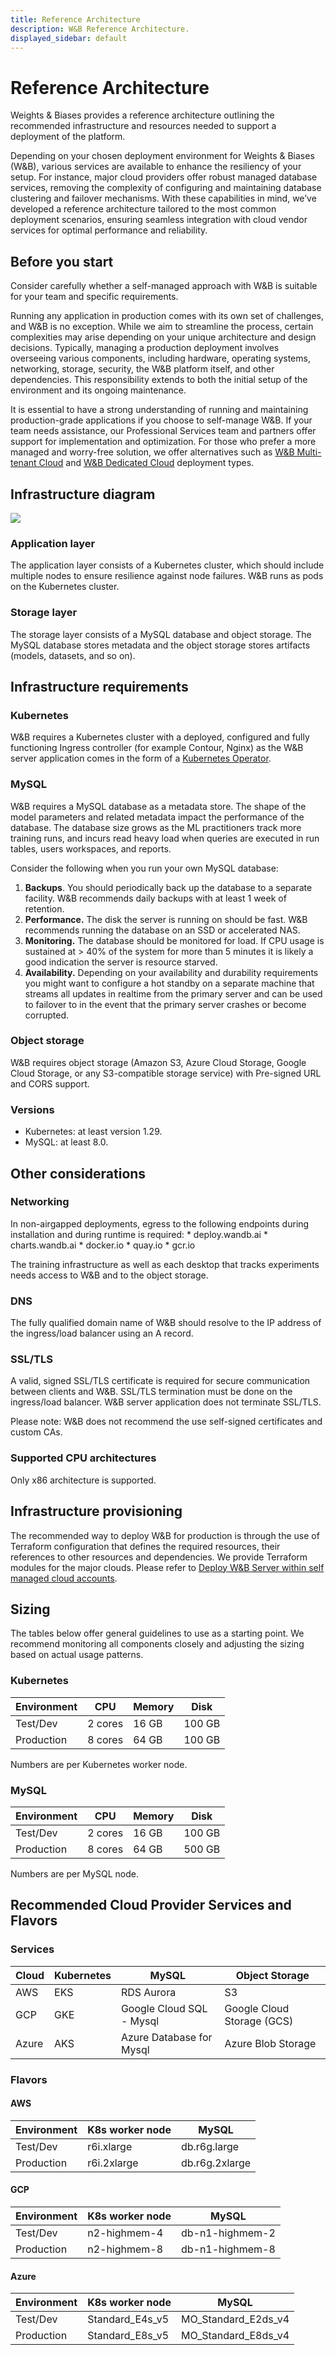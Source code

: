 ```yaml
---
title: Reference Architecture
description: W&B Reference Architecture.
displayed_sidebar: default
---
```


# Reference Architecture

Weights & Biases provides a reference architecture outlining the recommended infrastructure and resources needed to support a deployment of the platform.

Depending on your chosen deployment environment for Weights & Biases (W&B), various services are available to enhance the resiliency of your setup. For instance, major cloud providers offer robust managed database services, removing the complexity of configuring and maintaining database clustering and failover mechanisms. With these capabilities in mind, we’ve developed a reference architecture tailored to the most common deployment scenarios, ensuring seamless integration with cloud vendor services for optimal performance and reliability.

## Before you start

Consider carefully whether a self-managed approach with W&B is suitable for your team and specific requirements.

Running any application in production comes with its own set of challenges, and W&B is no exception. While we aim to streamline the process, certain complexities may arise depending on your unique architecture and design decisions. Typically, managing a production deployment involves overseeing various components, including hardware, operating systems, networking, storage, security, the W&B platform itself, and other dependencies. This responsibility extends to both the initial setup of the environment and its ongoing maintenance.

It is essential to have a strong understanding of running and maintaining production-grade applications if you choose to self-manage W&B. If your team needs assistance, our Professional Services team and partners offer support for implementation and optimization. For those who prefer a more managed and worry-free solution, we offer alternatives such as [W&B Multi-tenant Cloud](../hosting-options/saas_cloud.md) and [W&B Dedicated Cloud](../hosting-options/dedicated_cloud.md) deployment types.

## Infrastructure diagram

![](/images/hosting/reference_architecture.png)

### Application layer

The application layer consists of a Kubernetes cluster, which should include multiple nodes to ensure resilience against node failures. W&B runs as pods on the Kubernetes cluster.

### Storage layer

The storage layer consists of a MySQL database and object storage. The MySQL database stores metadata and the object storage stores artifacts (models, datasets, and so on).

## Infrastructure requirements

### Kubernetes
W&B requires a Kubernetes cluster with a deployed, configured and fully functioning Ingress controller (for example Contour, Nginx) as the W&B server application comes in the form of a [Kubernetes Operator](../operator.md). 

### MySQL
W&B requires a MySQL database as a metadata store. The shape of the model parameters and related metadata impact the performance of the database. The database size grows as the ML practitioners track more training runs, and incurs read heavy load when queries are executed in run tables, users workspaces, and reports.

Consider the following when you run your own MySQL database:

1. **Backups**. You should periodically back up the database to a separate facility. W&B recommends daily backups with at least 1 week of retention.
2. **Performance.** The disk the server is running on should be fast. W&B recommends running the database on an SSD or accelerated NAS.
3. **Monitoring.** The database should be monitored for load. If CPU usage is sustained at > 40% of the system for more than 5 minutes it is likely a good indication the server is resource starved.
4. **Availability.** Depending on your availability and durability requirements you might want to configure a hot standby on a separate machine that streams all updates in realtime from the primary server and can be used to failover to in the event that the primary server crashes or become corrupted.


### Object storage
W&B requires object storage (Amazon S3, Azure Cloud Storage, Google Cloud Storage, or any S3-compatible storage service) with Pre-signed URL and CORS support.

### Versions
* Kubernetes: at least version 1.29.
* MySQL: at least 8.0.

## Other considerations

### Networking

In non-airgapped deployments, egress to the following endpoints during installation and during runtime is required:
    * deploy.wandb.ai
    * charts.wandb.ai
    * docker.io
    * quay.io
    * gcr.io

The training infrastructure as well as each desktop that tracks experiments needs access to W&B and to the object storage.

### DNS
The fully qualified domain name of W&B should resolve to the IP address of the ingress/load balancer using an A record.

### SSL/TLS
A valid, signed SSL/TLS certificate is required for secure communication between clients and W&B. SSL/TLS termination must be done on the ingress/load balancer. W&B server application does not terminate SSL/TLS.

Please note: W&B does not recommend the use self-signed certificates and custom CAs.

### Supported CPU architectures
Only x86 architecture is supported.

## Infrastructure provisioning
The recommended way to deploy W&B for production is through the use of Terraform configuration that defines the required resources, their references to other resources and dependencies. We provide Terraform modules for the major clouds. Please refer to [Deploy W&B Server within self managed cloud accounts](../hosting-options/self-managed#deploy-wb-server-within-self-managed-cloud-accounts).

## Sizing

The tables below offer general guidelines to use as a starting point. We recommend monitoring all components closely and adjusting the sizing based on actual usage patterns.

### Kubernetes

| Environment      | CPU	            | Memory	         | Disk               | 
| ---------------- | ------------------ | ------------------ | ------------------ | 
| Test/Dev         | 2 cores            | 16 GB              | 100 GB             |
| Production       | 8 cores            | 64 GB              | 100 GB             |

Numbers are per Kubernetes worker node.

### MySQL

| Environment      | CPU	            | Memory	         | Disk               | 
| ---------------- | ------------------ | ------------------ | ------------------ | 
| Test/Dev         | 2 cores            | 16 GB              | 100 GB             |
| Production       | 8 cores            | 64 GB              | 500 GB             |

Numbers are per MySQL node.

## Recommended Cloud Provider Services and Flavors

### Services

| Cloud       | Kubernetes	 | MySQL	                | Object Storage             |   
| ----------- | ------------ | ------------------------ | -------------------------- | 
| AWS         | EKS          | RDS Aurora               | S3                         |
| GCP         | GKE          | Google Cloud SQL - Mysql | Google Cloud Storage (GCS) |
| Azure       | AKS          | Azure Database for Mysql | Azure Blob Storage         |


### Flavors

#### AWS

| Environment | K8s worker node    | MySQL	            |  
| ----------- | ------------------ | ------------------ | 
| Test/Dev    | r6i.xlarge         | db.r6g.large       | 
| Production  | r6i.2xlarge        | db.r6g.2xlarge     | 


#### GCP

| Environment | K8s worker node    | MySQL              |  
| ----------- | ------------------ | ------------------ | 
| Test/Dev    | n2-highmem-4       | db-n1-highmem-2    | 
| Production  | n2-highmem-8       | db-n1-highmem-8    | 


#### Azure

| Environment | K8s worker node    | MySQL               |  
| ----------- | ------------------ | ------------------- | 
| Test/Dev    | Standard_E4s_v5    | MO_Standard_E2ds_v4 | 
| Production  | Standard_E8s_v5    | MO_Standard_E8ds_v4 | 
